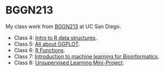 # BGGN213
My class work from [BGGN213](https://bioboot.github.io/bggn213_F24/schedule/) at UC San Diego. 



- Class 4: [Intro to R data structures](https://github.com/SydneyTabatha/bggn213_github/blob/main/class_04/first_script.pdf).
- Class 5: [All about GGPLOT](class05/class05.md).
- Class 6: [R Functions](https://github.com/SydneyTabatha/bggn213_github/blob/main/lab%206/class6.md).
- Class 7: [Introduction to machine learning for Bioinformatics](https://github.com/SydneyTabatha/bggn213_github/blob/main/lab%207/lab7.qmd).
- Class 8: [Unsupervised Learning Mini-Project](https://github.com/SydneyTabatha/bggn213_github/blob/main/lab%208/lab8.qmd). 
